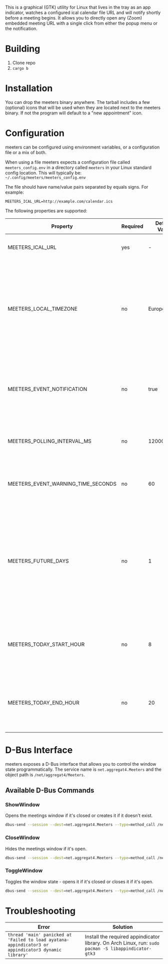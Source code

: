 This is a graphical (GTK) utility for Linux that lives in the tray as an app indicator, watches a configured ical calendar file URL and will notify shortly before a meeting begins. It allows you to directly open any (Zoom) embedded meeting URL with a single click from either the popup menu or the notification.

# Building

1. Clone repo
1. `cargo b`

# Installation

You can drop the meeters binary anywhere. The tarball includes a few (optional) icons that will be used when they are located next to the meeters binary. If not the program will default to a "new appointment" icon.

# Configuration

meeters can be configured using environment variables, or a configuration file or a mix of both.

When using a file meeters expects a configuration file called `meeters_config.env` in a directory called `meeters` in your Linux standard config location. This will typically be: `~/.config/meeters/meeters_config.env`

The file should have name/value pairs separated by equals signs. For example:

```
MEETERS_ICAL_URL=http://example.com/calendar.ics
```

The following properties are supported:

| Property | Required | Default Value | Description |
|----------|----------|---------------|-------------|
| MEETERS_ICAL_URL | yes | - | The HTTP URL to your ical calendar |
| MEETERS_LOCAL_TIMEZONE | no | Europe/Berlin | The local timezone where all times will be converted to. Make sure you set this to a valid IANA timezone identifier if you are not in the default timezone |
| MEETERS_EVENT_NOTIFICATION | no | true | Whether or not an upcoming event should be announced with a sticky notification ("true" or "false") | 
| MEETERS_POLLING_INTERVAL_MS | no | 120000 | The time in milliseconds between two fetches of the ical calendar. |
| MEETERS_EVENT_WARNING_TIME_SECONDS | no | 60 | The time in seconds before the next meeting to show the notification. |
| MEETERS_FUTURE_DAYS | no | 1 | The number of future days to show in the calendar view in addition to today. For example, a value of 1 shows today and tomorrow, 2 shows today plus two more days, etc. |
| MEETERS_TODAY_START_HOUR | no | 8 | The start hour of the timeline view (0-23). Events before this hour will not be visible in the timeline. |
| MEETERS_TODAY_END_HOUR | no | 20 | The end hour of the timeline view (0-23). Events after this hour will not be visible in the timeline. |


# D-Bus Interface

meeters exposes a D-Bus interface that allows you to control the window state programmatically. The service name is `net.aggregat4.Meeters` and the object path is `/net/aggregat4/Meeters`.

## Available D-Bus Commands

### ShowWindow
Opens the meetings window if it's closed or creates it if it doesn't exist.

```bash
dbus-send --session --dest=net.aggregat4.Meeters --type=method_call /net/aggregat4/Meeters net.aggregat4.Meeters.ShowWindow
```

### CloseWindow
Hides the meetings window if it's open.

```bash
dbus-send --session --dest=net.aggregat4.Meeters --type=method_call /net/aggregat4/Meeters net.aggregat4.Meeters.CloseWindow
```

### ToggleWindow
Toggles the window state - opens it if it's closed or closes it if it's open.

```bash
dbus-send --session --dest=net.aggregat4.Meeters --type=method_call /net/aggregat4/Meeters net.aggregat4.Meeters.ToggleWindow
```

# Troubleshooting

| Error | Solution |
|-------|----------|
| `thread 'main' panicked at 'Failed to load ayatana-appindicator3 or appindicator3 dynamic library'` | Install the required appindicator library. On Arch Linux, run: `sudo pacman -S libappindicator-gtk3` |